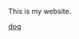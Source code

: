 This is my website.

[dog](https://www.google.com/imgres?imgurl=https%3A%2F%2Fwww.guidedogs.org%2Fwp-content%2Fuploads%2F2018%2F01%2FMobile.jpg&imgrefurl=https%3A%2F%2Fwww.guidedogs.org%2Fvolunteer%2Fraise-a-puppy%2F&docid=_P0hgtET5vvrlM&tbnid=c5BCckSWa-4fmM%3A&vet=10ahUKEwiZtu_8ybDlAhXQl-AKHWjGAJMQMwifASgZMBk..i&w=2880&h=3840&bih=706&biw=1536&q=dogs&ved=0ahUKEwiZtu_8ybDlAhXQl-AKHWjGAJMQMwifASgZMBk&iact=mrc&uact=8)

